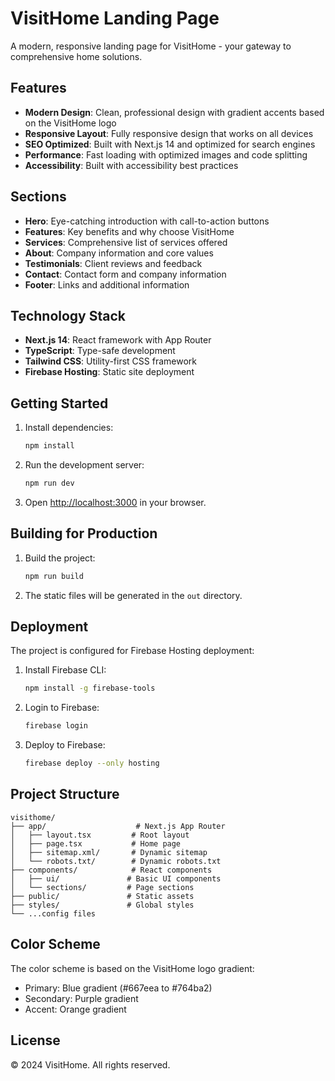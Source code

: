 # VisitHome Landing Page

A modern, responsive landing page for VisitHome - your gateway to comprehensive home solutions.

## Features

- **Modern Design**: Clean, professional design with gradient accents based on the VisitHome logo
- **Responsive Layout**: Fully responsive design that works on all devices
- **SEO Optimized**: Built with Next.js 14 and optimized for search engines
- **Performance**: Fast loading with optimized images and code splitting
- **Accessibility**: Built with accessibility best practices

## Sections

- **Hero**: Eye-catching introduction with call-to-action buttons
- **Features**: Key benefits and why choose VisitHome
- **Services**: Comprehensive list of services offered
- **About**: Company information and core values
- **Testimonials**: Client reviews and feedback
- **Contact**: Contact form and company information
- **Footer**: Links and additional information

## Technology Stack

- **Next.js 14**: React framework with App Router
- **TypeScript**: Type-safe development
- **Tailwind CSS**: Utility-first CSS framework
- **Firebase Hosting**: Static site deployment

## Getting Started

1. Install dependencies:
   ```bash
   npm install
   ```

2. Run the development server:
   ```bash
   npm run dev
   ```

3. Open [http://localhost:3000](http://localhost:3000) in your browser.

## Building for Production

1. Build the project:
   ```bash
   npm run build
   ```

2. The static files will be generated in the `out` directory.

## Deployment

The project is configured for Firebase Hosting deployment:

1. Install Firebase CLI:
   ```bash
   npm install -g firebase-tools
   ```

2. Login to Firebase:
   ```bash
   firebase login
   ```

3. Deploy to Firebase:
   ```bash
   firebase deploy --only hosting
   ```

## Project Structure

```
visithome/
├── app/                    # Next.js App Router
│   ├── layout.tsx         # Root layout
│   ├── page.tsx           # Home page
│   ├── sitemap.xml/       # Dynamic sitemap
│   └── robots.txt/        # Dynamic robots.txt
├── components/            # React components
│   ├── ui/               # Basic UI components
│   └── sections/         # Page sections
├── public/               # Static assets
├── styles/               # Global styles
└── ...config files
```

## Color Scheme

The color scheme is based on the VisitHome logo gradient:
- Primary: Blue gradient (#667eea to #764ba2)
- Secondary: Purple gradient
- Accent: Orange gradient

## License

© 2024 VisitHome. All rights reserved.
